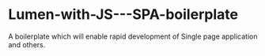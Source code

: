 # Lumen-with-JS---SPA-boilerplate
A boilerplate which will enable rapid development of Single page application and others.
